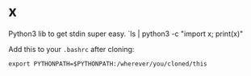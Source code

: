 # x
Python3 lib to get stdin super easy. `ls | python3 -c "import x; print(x)" 

Add this to your `.bashrc` after cloning: 

    export PYTHONPATH=$PYTHONPATH:/wherever/you/cloned/this
